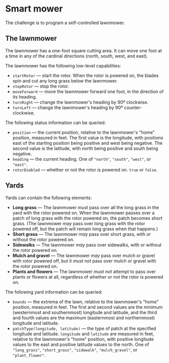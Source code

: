 # Smart mower

The challenge is to program a self-controlled lawnmower.

## The lawnmower

The lawnmower has a one-foot square cutting area. It can move one foot at a time in any of the cardinal directions (north, south, west, and east).

The lawnmower has the following low-level capabilities:
  - `startRotor` — start the rotor. When the rotor is powered on, the blades spin and cut any long grass below the lawnmower.
  - `stopRotor` — stop the rotor.
  - `moveForward` — move the lawnmower forward one foot, in the direction of its heading.
  - `turnRight` — change the lawnmower's heading by 90º clockwise.
  - `turnLeft` — change the lawnmower's heading by 90º counter-clockwise.

The following status information can be queried:
  - `position` — the current position, relative to the lawnmower's "home" position, measured in feet. The first value is the longitude, with positions east of the starting position being positive and west being negative. The second value is the latitude, with north being positive and south being negative.
  - `heading` — the current heading. One of `"north"`, `"south"`, `"west"`, or `"east"`.
  - `rotorEnabled` — whether or not the rotor is powered on. `true` or `false`.

## Yards

Yards can contain the following elements:
  - **Long grass** — The lawnmower _must_ pass over all the long grass in the yard with the rotor powered on. When the lawnmower passes over a patch of long grass with the rotor powered on, the patch becomes short grass. (The lawnmower _may_ pass over long grass with the rotor powered off, but the patch will remain long grass when that happens.)
  - **Short grass** — The lawnmower _may_ pass over short grass, with or without the rotor powered on.
  - **Sidewalks** — The lawnmower _may_ pass over sidewalks, with or without the rotor powered on.
  - **Mulch and gravel** — The lawnmower _may_ pass over mulch or gravel with rotor powered off, but it _must not_ pass over mulch or gravel with the rotor powered on.
  - **Plants and flowers** — The lawnmower _must not_ attempt to pass over plants or flowers at all, regardless of whether or not the rotor is powered on.

The following yard information can be queried:
  - `bounds` — the extrema of the lawn, relative to the lawnmower's "home" position, measured in feet. The first and second values are the minimum (westernmost and southernmost) longitude and latitude, and the third and fourth values are the maximum (easternmost and northernmost) longitude and latitude.
  - `patchType(longitude, latitude)` — the type of patch at the specified longitude and latitude. `longitude` and `latitude` are measured in feet, relative to the lawnmower's "home" position, with positive longitude values to the east and positive latitude values to the north. One of `"long_grass"`, `"short_grass"`, `"sidewalk"`, `"mulch_gravel"`, or `"plant_flower"`.
